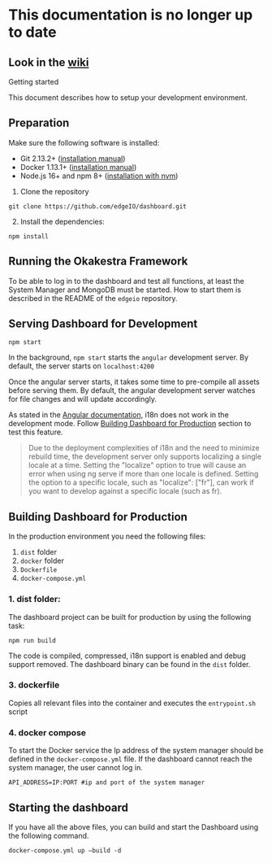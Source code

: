# This documentation is no longer up to date
## Look in the [wiki](https://www.oakestra.io/docs/)

Getting started

This document describes how to setup your development environment.

## Preparation

Make sure the following software is installed:

* Git 2.13.2+ ([installation manual](https://git-scm.com/downloads))
* Docker 1.13.1+ ([installation manual](https://docs.docker.com/engine/installation/linux/docker-ce/ubuntu/))
* Node.js 16+ and npm 8+ ([installation with nvm](https://github.com/creationix/nvm#usage))

1) Clone the repository
```shell
git clone https://github.com/edgeIO/dashboard.git
```

2) Install the dependencies:

```shell
npm install
```

## Running the Okakestra Framework

To be able to log in to the dashboard and test all functions, at least the System Manager and MongoDB must be started.
How to start them is described in the README of the `edgeio` repository.

## Serving Dashboard for Development


```shell
npm start
```

In the background, `npm start` starts the `angular` development server. By default, the server starts on `localhost:4200`

Once the angular server starts, it takes some time to pre-compile all assets before serving them. By default, the angular development server watches for file changes and will update accordingly.

As stated in the [Angular documentation](https://angular.io/guide/i18n#generate-app-versions-for-each-locale), i18n does not work in the development mode.
Follow [Building Dashboard for Production](#building-dashboard-for-production) section to test this feature.

> Due to the deployment complexities of i18n and the need to minimize rebuild time, the development server only supports localizing a single locale at a time. Setting the "localize" option to true will cause an error when using ng serve if more than one locale is defined. Setting the option to a specific locale, such as "localize": ["fr"], can work if you want to develop against a specific locale (such as fr).

## Building Dashboard for Production

In the production environment you need the following files: 

1) `dist` folder
2) `docker` folder
3) `Dockerfile`
4) `docker-compose.yml`


### 1. dist folder:
The dashboard project can be built for production by using the following task:

```shell
npm run build
```

The code is compiled, compressed, i18n support is enabled and debug support removed. The dashboard binary can be found in the `dist` folder.

### 3. dockerfile 

Copies all relevant files into the container and executes the `entrypoint.sh` script

### 4. docker compose

To start the Docker service the Ip address of the system manager should be defined in the `docker-compose.yml` file. If the dashboard cannot reach the system manager, the user cannot log in.

```shell
API_ADDRESS=IP:PORT #ip and port of the system manager
```

## Starting the dashboard

If you have all the above files, you can build and start the Dashboard using the following command.

```shell
docker-compose.yml up –build -d
```
